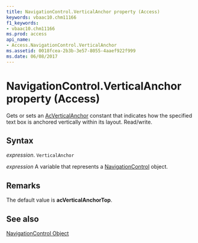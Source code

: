 ```yaml
---
title: NavigationControl.VerticalAnchor property (Access)
keywords: vbaac10.chm11166
f1_keywords:
- vbaac10.chm11166
ms.prod: access
api_name:
- Access.NavigationControl.VerticalAnchor
ms.assetid: 0018fcea-2b3b-3e57-8055-4aaef922f999
ms.date: 06/08/2017
---
```



# NavigationControl.VerticalAnchor property (Access)

Gets or sets an [AcVerticalAnchor](Access.AcVerticalAnchor.md) constant that indicates how the specified text box is anchored vertically within its layout. Read/write.


## Syntax

 _expression_. `VerticalAnchor`

 _expression_ A variable that represents a [NavigationControl](Access.NavigationControl.md) object.


## Remarks

The default value is  **acVerticalAnchorTop**.


## See also


[NavigationControl Object](Access.NavigationControl.md)

